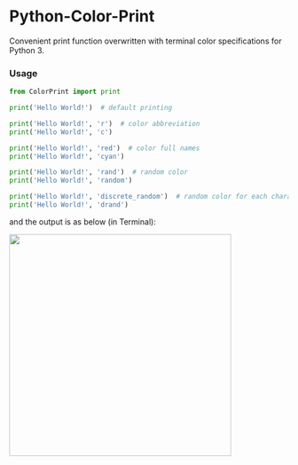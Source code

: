 # Python-Color-Print

Convenient print function overwritten with terminal color specifications for Python 3.


### Usage

```py
from ColorPrint import print

print('Hello World!')  # default printing

print('Hello World!', 'r')  # color abbreviation
print('Hello World!', 'c')

print('Hello World!', 'red')  # color full names
print('Hello World!', 'cyan')

print('Hello World!', 'rand')  # random color
print('Hello World!', 'random')

print('Hello World!', 'discrete_random')  # random color for each character
print('Hello World!', 'drand')
```

and the output is as below (in Terminal):

<img src="https://drive.google.com/uc?export=view&id=1DLzzWSUWjxgrmZdVRw1QWOXJ43Dg5Noe" width=400>
